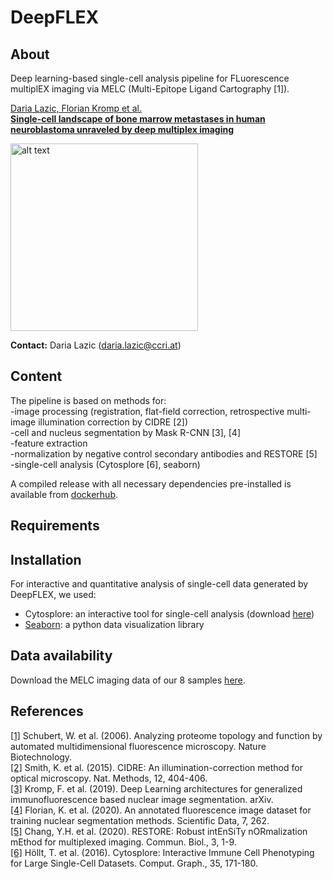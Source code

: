 # DeepFLEX  

## About

Deep learning-based single-cell analysis pipeline for FLuorescence multiplEX imaging via MELC (Multi-Epitope Ligand Cartography [1]).  

[Daria Lazic, Florian Kromp et al.  
**Single-cell landscape of bone marrow metastases in human neuroblastoma unraveled by deep multiplex imaging**](https://www.biorxiv.org/content/10.1101/2020.09.30.321539v1)

<img src="https://github.com/perlfloccri/DeepFLEX/blob/master/deepflex.jpg" alt="alt text" width="300">
    
**Contact:** Daria Lazic ([daria.lazic@ccri.at](mailto:daria.lazic@ccri.at))  

## Content

The pipeline is based on methods for:  
-image processing (registration, flat-field correction, retrospective multi-image illumination correction by CIDRE [2])    
-cell and nucleus segmentation by Mask R-CNN [3], [4]  
-feature extraction  
-normalization by negative control secondary antibodies and RESTORE [5]  
-single-cell analysis (Cytosplore [6], seaborn)  

A compiled release with all necessary dependencies pre-installed is available from [dockerhub](https://hub.docker.com/repository/docker/imageprocessing29092020/deepflex).	

## Requirements


## Installation

For interactive and quantitative analysis of single-cell data generated by DeepFLEX, we used:  
- Cytosplore: an interactive tool for single-cell analysis (download [here](https://www.cytosplore.org/))
- [Seaborn](https://seaborn.pydata.org/): a python data visualization library 

## Data availability

Download the MELC imaging data of our 8 samples [here](https://cloud.stanna.at/sharing/qiN0u9QPO).  

## References

<a id="1">[[1]](https://www.nature.com/articles/nbt1250)</a> 
Schubert, W. et al. (2006). 
Analyzing proteome topology and function by automated multidimensional fluorescence microscopy.
Nature Biotechnology.    
<a id="1">[[2]](https://www.nature.com/articles/nmeth.3323)</a> 
Smith, K. et al. (2015). 
CIDRE: An illumination-correction method for optical microscopy. 
Nat. Methods, 12, 404-406.  
<a id="1">[[3]](https://arxiv.org/abs/1907.12975)</a> 
Kromp, F. et al. (2019). 
Deep Learning architectures for generalized immunofluorescence based nuclear image segmentation. 
arXiv.  
<a id="1">[[4]](https://www.nature.com/articles/s41597-020-00608-w)</a> 
Florian, K. et al. (2020). 
An annotated fluorescence image dataset for training nuclear segmentation methods. 
Scientific Data, 7, 262.  
<a id="1">[[5]](https://onlinelibrary.wiley.com/doi/full/10.1002/mrm.20426)</a> 
Chang, Y.H. et al. (2020). 
RESTORE: Robust intEnSiTy nORmalization mEthod for multiplexed imaging. 
Commun. Biol., 3, 1-9.  
<a id="1">[[6]](https://onlinelibrary.wiley.com/doi/abs/10.1111/cgf.12893)</a> 
Höllt, T. et al. (2016). 
Cytosplore: Interactive Immune Cell Phenotyping for Large Single-Cell Datasets. 
Comput. Graph., 35, 171-180.  
